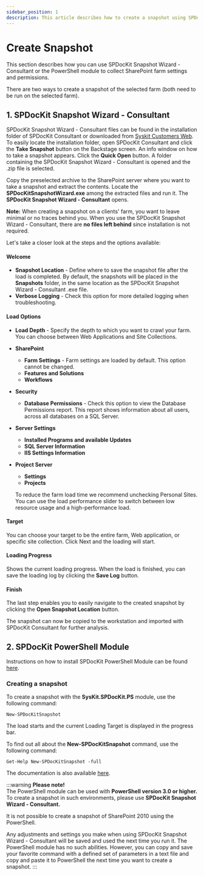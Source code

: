 ```yaml
---
sidebar_position: 1
description: This article describes how to create a snapshot using SPDocKit Consultant.
---
```


# Create Snapshot

This section describes how you can use SPDocKit Snapshot Wizard - Consultant or the PowerShell module to collect SharePoint farm settings and permissions.

There are two ways to create a snapshot of the selected farm \(both need to be run on the selected farm\).

## 1. SPDocKit Snapshot Wizard - Consultant

SPDocKit Snapshot Wizard - Consultant files can be found in the installation folder of SPDocKit Consultant or downloaded from [Syskit Customers Web](https://my.syskit.com). To easily locate the installation folder, open SPDocKit Consultant and click the **Take Snapshot** button on the Backstage screen. An info window on how to take a snapshot appears. Click the **Quick Open** button. A folder containing the SPDocKit Snapshot Wizard - Consultant is opened and the .zip file is selected.

Copy the preselected archive to the SharePoint server where you want to take a snapshot and extract the contents. Locate the **SPDocKitSnapshotWizard.exe** among the extracted files and run it. The **SPDocKit Snapshot Wizard - Consultant** opens.

**Note:** When creating a snapshot on a clients' farm, you want to leave minimal or no traces behind you. When you use the SPDocKit Snapshot Wizard - Consultant, there are **no files left behind** since installation is not required.

Let's take a closer look at the steps and the options available:

#### Welcome

* **Snapshot Location** - Define where to save the snapshot file after the load is completed. By default, the snapshots will be placed in the **Snapshots** folder, in the same location as the SPDocKit Snapshot Wizard - Consultant .exe file. 
* **Verbose Logging** - Check this option for more detailed logging when troubleshooting.

#### Load Options

* **Load Depth** - Specify the depth to which you want to crawl your farm. You can choose between Web Applications and Site Collections.
* **SharePoint**
  * **Farm Settings** - Farm settings are loaded by default. This option cannot be changed. 
  * **Features and Solutions**
  * **Workflows**
* **Security**
  * **Database Permissions** - Check this option to view the Database Permissions report. This report shows information about all users, across all databases on a SQL Server. 
* **Server Settings**
  * **Installed Programs and available Updates**
  * **SQL Server Information**
  * **IIS Settings Information**
* **Project Server**

  * **Settings**
  * **Projects**  

  To reduce the farm load time we recommend unchecking Personal Sites. You can use the load performance slider to switch between low resource usage and a high-performance load.

#### Target

You can choose your target to be the entire farm, Web application, or specific site collection. Click Next and the loading will start.

#### Loading Progress

Shows the current loading progress. When the load is finished, you can save the loading log by clicking the **Save Log** button.

#### Finish

The last step enables you to easily navigate to the created snapshot by clicking the **Open Snapshot Location** button.

The snapshot can now be copied to the workstation and imported with SPDocKit Consultant for further analysis.

## 2. SPDocKit PowerShell Module

Instructions on how to install SPDocKit PowerShell Module can be found [here](../installation/powershell-guide.md).

### Creating a snapshot

To create a snapshot with the **SysKit.SPDocKit.PS** module, use the following command:

```text
New-SPDocKitSnapshot
```

The load starts and the current Loading Target is displayed in the progress bar.

To find out all about the **New-SPDocKitSnapshot** command, use the following command:

```text
Get-Help New-SPDocKitSnapshot -full
```

The documentation is also available [here](../get-to-know-spdockit/powershell-commands.md).

:::warning
**Please note!**  
The PowerShell module can be used with **PowerShell version 3.0 or higher.** To create a snapshot in such environments, please use **SPDocKit Snapshot Wizard - Consultant.**

It is not possible to create a snapshot of SharePoint 2010 using the PowerShell.

Any adjustments and settings you make when using SPDocKit Snapshot Wizard - Consultant will be saved and used the next time you run it. The PowerShell module has no such abilities. However, you can copy and save your favorite command with a defined set of parameters in a text file and copy and paste it to PowerShell the next time you want to create a snapshot.
:::


